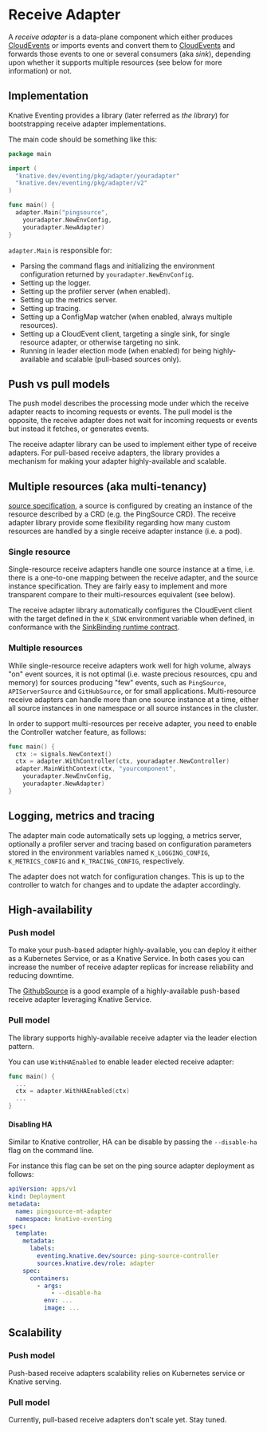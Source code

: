 # Receive Adapter

A _receive adapter_ is a data-plane component which either produces
[CloudEvents](https://github.com/cloudevents/spec) or imports events and convert
them to [CloudEvents](https://github.com/cloudevents/spec) and forwards those
events to one or several consumers (aka _sink_), depending upon whether it
supports multiple resources (see below for more information) or not.

## Implementation

Knative Eventing provides a library (later referred as _the library_) for
bootstrapping receive adapter implementations.

The main code should be something like this:

```go
package main

import (
  "knative.dev/eventing/pkg/adapter/youradapter"
  "knative.dev/eventing/pkg/adapter/v2"
)

func main() {
  adapter.Main("pingsource",
    youradapter.NewEnvConfig,
    youradapter.NewAdapter)
}
```

`adapter.Main` is responsible for:

- Parsing the command flags and initializing the environment configuration
  returned by `youradapter.NewEnvConfig`.
- Setting up the logger.
- Setting up the profiler server (when enabled).
- Setting up the metrics server.
- Setting up tracing.
- Setting up a ConfigMap watcher (when enabled, always multiple resources).
- Setting up a CloudEvent client, targeting a single sink, for single resource
  adapter, or otherwise targeting no sink.
- Running in leader election mode (when enabled) for being highly-available and
  scalable (pull-based sources only).

## Push vs pull models

The push model describes the processing mode under which the receive adapter
reacts to incoming requests or events. The pull model is the opposite, the
receive adapter does not wait for incoming requests or events but instead it
fetches, or generates events.

The receive adapter library can be used to implement either type of receive
adapters. For pull-based receive adapters, the library provides a mechanism for
making your adapter highly-available and scalable.

## Multiple resources (aka multi-tenancy)

[source specification](https://github.com/knative/eventing/blob/main/docs/spec/sources.md),
a source is configured by creating an instance of the resource described by a
CRD (e.g. the PingSource CRD). The receive adapter library provide some
flexibility regarding how many custom resources are handled by a single receive
adapter instance (i.e. a pod).

### Single resource

Single-resource receive adapters handle one source instance at a time, i.e.
there is a one-to-one mapping between the receive adapter, and the source
instance specification. They are fairly easy to implement and more transparent
compare to their multi-resources equivalent (see below).

The receive adapter library automatically configures the CloudEvent client with
the target defined in the `K_SINK` environment variable when defined, in
conformance with the
[SinkBinding runtime contract](https://github.com/knative/eventing/blob/main/docs/spec/sources.md#sinkbinding).

### Multiple resources

While single-resource receive adapters work well for high volume, always "on"
event sources, it is not optimal (i.e. waste precious resources, cpu and memory)
for sources producing "few" events, such as `PingSource`, `APIServerSource` and
`GitHubSource`, or for small applications. Multi-resource receive adapters can
handle more than one source instance at a time, either all source instances in
one namespace or all source instances in the cluster.

In order to support multi-resources per receive adapter, you need to enable the
Controller watcher feature, as follows:

```go
func main() {
  ctx := signals.NewContext()
  ctx = adapter.WithController(ctx, youradapter.NewController)
  adapter.MainWithContext(ctx, "yourcomponent",
    youradapter.NewEnvConfig,
    youradapter.NewAdapter)
}
```

## Logging, metrics and tracing

The adapter main code automatically sets up logging, a metrics server,
optionally a profiler server and tracing based on configuration parameters
stored in the environment variables named `K_LOGGING_CONFIG`, `K_METRICS_CONFIG`
and `K_TRACING_CONFIG`, respectively.

The adapter does not watch for configuration changes. This is up to the
controller to watch for changes and to update the adapter accordingly.

## High-availability

### Push model

To make your push-based adapter highly-available, you can deploy it either as a
Kubernetes Service, or as a Knative Service. In both cases you can increase the
number of receive adapter replicas for increase reliability and reducing
downtime.

The [GithubSource](https://github.com/knative-sandbox/eventing-github) is a good
example of a highly-available push-based receive adapter leveraging Knative
Service.

### Pull model

The library supports highly-available receive adapter via the leader election
pattern.

You can use `WithHAEnabled` to enable leader elected receive adapter:

```go
func main() {
  ...
  ctx = adapter.WithHAEnabled(ctx)
  ...
}
```

#### Disabling HA

Similar to Knative controller, HA can be disable by passing the `--disable-ha`
flag on the command line.

For instance this flag can be set on the ping source adapter deployment as
follows:

```yaml
apiVersion: apps/v1
kind: Deployment
metadata:
  name: pingsource-mt-adapter
  namespace: knative-eventing
spec:
  template:
    metadata:
      labels:
        eventing.knative.dev/source: ping-source-controller
        sources.knative.dev/role: adapter
    spec:
      containers:
        - args:
            - --disable-ha
          env: ...
          image: ...
```

## Scalability

### Push model

Push-based receive adapters scalability relies on Kubernetes service or Knative
serving.

### Pull model

Currently, pull-based receive adapters don't scale yet. Stay tuned.
